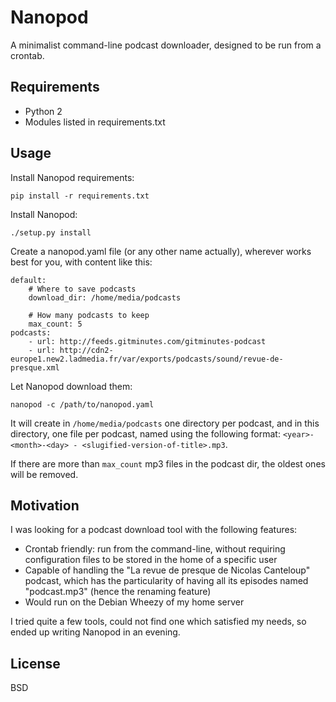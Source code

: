 # Nanopod

A minimalist command-line podcast downloader, designed to be run from a crontab.

## Requirements

- Python 2
- Modules listed in requirements.txt

## Usage

Install Nanopod requirements:

    pip install -r requirements.txt

Install Nanopod:

    ./setup.py install

Create a nanopod.yaml file (or any other name actually), wherever works best
for you, with content like this:

    default:
        # Where to save podcasts
        download_dir: /home/media/podcasts

        # How many podcasts to keep
        max_count: 5
    podcasts:
        - url: http://feeds.gitminutes.com/gitminutes-podcast
        - url: http://cdn2-europe1.new2.ladmedia.fr/var/exports/podcasts/sound/revue-de-presque.xml

Let Nanopod download them:

    nanopod -c /path/to/nanopod.yaml

It will create in `/home/media/podcasts` one directory per podcast, and in this
directory, one file per podcast, named using the following format:
`<year>-<month>-<day> - <slugified-version-of-title>.mp3`.

If there are more than `max_count` mp3 files in the podcast dir, the oldest ones
will be removed.

## Motivation

I was looking for a podcast download tool with the following features:
- Crontab friendly: run from the command-line, without requiring configuration
  files to be stored in the home of a specific user
- Capable of handling the "La revue de presque de Nicolas Canteloup" podcast,
  which has the particularity of having all its episodes named "podcast.mp3"
  (hence the renaming feature)
- Would run on the Debian Wheezy of my home server

I tried quite a few tools, could not find one which satisfied my needs, so ended
up writing Nanopod in an evening.

## License

BSD
